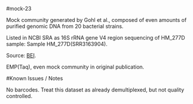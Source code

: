 #mock-23

Mock community generated by Gohl et al., composed of even amounts of purified genomic DNA from 20 bacterial strains.

Listed in NCBI SRA as 16S rRNA gene V4 region sequencing of HM_277D sample: Sample HM_277D(SRR3163904).

Source: [BEI](https://www.beiresources.org/Catalog/otherProducts/HM-277D.aspx).

EMP(Taq), even mock community in original publication.

#Known Issues / Notes

No barcodes. Treat this dataset as already demultiplexed, but not quality controlled.

